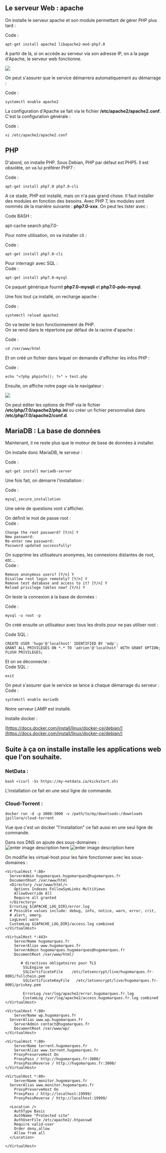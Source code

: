 
## Le serveur Web : apache

  
  
On installe le serveur apache et son module permettant de gérer PHP plus tard :  
  
Code :

    apt-get install apache2 libapache2-mod-php7.0

  
  
A partir de là, si on accède au serveur via son adresse IP, on a la page d'Apache, le serveur web fonctionne.  
  

![](https://www.linuxtricks.fr/upload/debian-apache.png)

  
  
On peut s'assurer que le service démarrera automatiquement au démarrage :  
  
Code :

    systemctl enable apache2


La configuration d'Apache se fait via le fichier **/etc/apache2/apache2.conf**. C'est la configuration générale :  
  
Code :

    vi /etc/apache2/apache2.conf

## PHP

  
  
D'abord, on installe PHP. Sous Debian, PHP par défaut est PHP5. Il est obsolète, on va lui préférer PHP7 :  
  
Code :

    apt-get install php7.0 php7.0-cli

  
  
A ce stade, PHP est installé, mais on n'a pas grand chose. Il faut installer des modules en fonction des besoins. Avec PHP 7, les modules sont nommés de la manière suivante : **php7.0-xxx**. On peut les lister avec :  
  
Code BASH :

apt-cache search php7.0-

  
  
Pour notre utilisation, on va installer cli :  
  
Code :

    apt-get install php7.0-cli

  
  
Pour interragir avec SQL :  
Code :

    apt-get install php7.0-mysql

  
Ce paquet générique fournit **php7.0-mysqli** et **php7.0-pdo-mysql**.  
  
Une fois tout ça installé, on recharge apache :  
  
Code :

    systemctl reload apache2

  
  
On va tester le bon fonctionnement de PHP.  
On se rend dans le répertoire par défaut de la racine d'apache :  
  
Code :

    cd /var/www/html

  
  
Et on créé un fichier dans lequel on demande d'afficher les infos PHP :  
  
Code :

    echo "<?php phpinfo(); ?>" > test.php

  
  
Ensuite, on affiche notre page via le navigateur :  
  

![](https://www.linuxtricks.fr/upload/debian-php-avec-apache.png)

  
  
On peut éditer les options de PHP via le fichier **/etc/php/7.0/apache2/php.ini** ou créer un fichier personnalisé dans **/etc/php/7.0/apache2/conf.d**.  
  
  

## MariaDB : La base de données

  
  
Maintenant, il ne reste plus que le moteur de base de données à installer.  
  
On installe donc MariaDB, le serveur :  
  
Code :

    apt-get install mariadb-server

  
  
Une fois fait, on démarre l'installation :  
  
Code :

    mysql_secure_installation

  
  
Une série de questions vont s'afficher.  
  
On définit le mot de passe root :  
Code :

    Change the root password? [Y/n] Y
    New password:
    Re-enter new password:
    Password updated successfully!

  
  
On supprime les utilisateurs anonymes, les connexions distantes de root, etc...  
Code :

    Remove anonymous users? [Y/n] Y
    Disallow root login remotely? [Y/n] Y
    Remove test database and access to it? [Y/n] Y
    Reload privilege tables now? [Y/n] Y

  
  
On teste la connexion à la base de données :  
  
Code :

    mysql -u root -p

  
  
On créé ensuite un utilisateur avec tous les droits pour ne pas utiliser root :  
  
Code SQL :

    CREATE USER 'hugo'@'localhost' IDENTIFIED BY 'mdp';
    GRANT ALL PRIVILEGES ON *.* TO 'adrien'@'localhost' WITH GRANT OPTION;
    FLUSH PRIVILEGES;

  
  
Et on se déconnecte :  
Code SQL :

    exit

  
  
On peut s'assurer que le service se lance à chaque démarrage du serveur :  
Code :

    systemctl enable mariadb

  
  
Notre serveur LAMP est installé.

Installe docker : 

[https://docs.docker.com/install/linux/docker-ce/debian/](https://docs.docker.com/install/linux/docker-ce/debian/)

## Suite à ça on installe installe les applications web que l'on souhaite.

### NetData :

    bash <(curl -Ss https://my-netdata.io/kickstart.sh)

L'installation ce fait en une seul ligne de commande.

### Cloud-Torrent :

    docker run -d -p 3000:3000 -v /path/to/my/downloads:/downloads jpillora/cloud-torrent
Vue que c'est un docker "l'installation" ce fait aussi en une seul ligne de commande.

Dans nos DNS on ajoute des sous-domaines : 
![enter image description here](https://i.imgur.com/3bwtS50.png)
![enter image description here](https://i.imgur.com/JPef8bm.png)

On modifie les virtual-host pour les faire fonctionner avec les sous-domaines : 


    <VirtualHost *:80>
      ServerAdmin hugomarques.hugomarques@hugomarques.fr
      DocumentRoot /var/www/html
      <Directory /var/www/html/>
        Options Indexes FollowSymLinks MultiViews
        AllowOverride All
        Require all granted
      </Directory>
      ErrorLog ${APACHE_LOG_DIR}/error.log
      # Possible values include: debug, info, notice, warn, error, crit,
      # alert, emerg.
      LogLevel warn
      CustomLog ${APACHE_LOG_DIR}/access.log combined
    </VirtualHost>
    
    <VirtualHost *:443>
        ServerName hugomarques.fr  
        ServerAlias www.hugomarques.fr
        ServerAdmin hugomarques.hugomarques@hugomarques.fr
        DocumentRoot /var/www/html/          
     
           # directives obligatoires pour TLS
            SSLEngine on
            SSLCertificateFile    /etc/letsencrypt/live/hugomarques.fr-0001/fullchain.pem
            SSLCertificateKeyFile   /etc/letsencrypt/live/hugomarques.fr-0001/privkey.pem
     
            ErrorLog /var/log/apache2/error.hugomarques.fr.log
            CustomLog /var/log/apache2/access.hugomarques.fr.log combined
    </VirtualHost>
    
    <VirtualHost *:80>
    	ServerName wp.hugomarques.fr
      ServerAlias www.wp.hugomarques.fr
    	ServerAdmin contact@hugomarques.fr
    	DocumentRoot /var/www/wp/
    </VirtualHost>
    
    <VirtualHost *:80>
    	ServerName torrent.hugomarques.fr
    	ServerAlias www.torrent.hugomarques.fr
    	ProxyPreserveHost On
    	ProxyPass / http://hugomarques.fr:3000/
    	ProxyPassReverse / http://hugomarques.fr:3000/
    </VirtualHost>
    
    <VirtualHost *:80>
    	ServerName monitor.hugomarques.fr
      ServerAlias www.monitor.hugomarques.fr
    	ProxyPreserveHost On
    	ProxyPass / http://localhost:19999/
    	ProxyPassReverse / http://localhost:19999/
    
      <Location />
        AuthType Basic
        AuthName "Protected site"
        AuthUserFile /etc/apache2/.htpasswd
        Require valid-user
        Order deny,allow
        Allow from all
      </Location>
    
    </VirtualHost>






<!--stackedit_data:
eyJoaXN0b3J5IjpbLTE2OTM0MjM1MTUsLTk2NDY2Mzg5OCwxMj
IwNTk1NTAwXX0=
-->